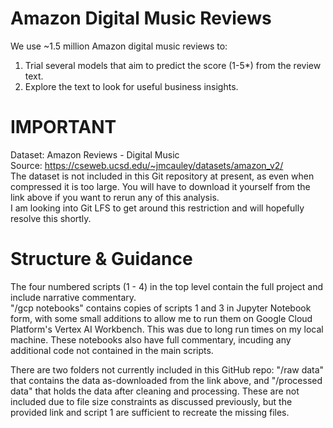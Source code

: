 # Amazon Digital Music Reviews
We use ~1.5 million Amazon digital music reviews to: 
1. Trial several models that aim to predict the score (1-5*) from the review text. 
2. Explore the text to look for useful business insights. 

# IMPORTANT
Dataset: Amazon Reviews - Digital Music <br />
Source: https://cseweb.ucsd.edu/~jmcauley/datasets/amazon_v2/ <br />
The dataset is not included in this Git repository at present, as even when compressed it is too large. You will have to download it yourself from the link above if you want to rerun any of this analysis. <br />
I am looking into Git LFS to get around this restriction and will hopefully resolve this shortly. 

# Structure & Guidance
The four numbered scripts (1 - 4) in the top level contain the full project and include narrative commentary. <br />
"/gcp notebooks" contains copies of scripts 1 and 3 in Jupyter Notebook form, with some small additions to allow me to run them on Google Cloud Platform's Vertex AI Workbench. This was due to long run times on my local machine. These notebooks also have full commentary, incuding any additional code not contained in the main scripts.  <br />

There are two folders not currently included in this GitHub repo: "/raw data" that contains the data as-downloaded from the link above, and "/processed data" that holds the data after cleaning and processing. These are not included due to file size constraints as discussed previously, but the provided link and script 1 are sufficient to recreate the missing files.

